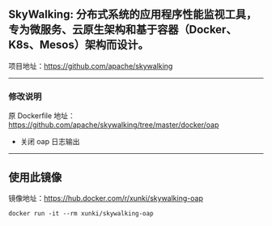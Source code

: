 ## SkyWalking: 分布式系统的应用程序性能监视工具，专为微服务、云原生架构和基于容器（Docker、K8s、Mesos）架构而设计。
项目地址：https://github.com/apache/skywalking

---

### 修改说明

原 Dockerfile 地址：https://github.com/apache/skywalking/tree/master/docker/oap

* 关闭 oap 日志输出

---

## 使用此镜像

镜像地址：https://hub.docker.com/r/xunki/skywalking-oap

```
docker run -it --rm xunki/skywalking-oap
```
